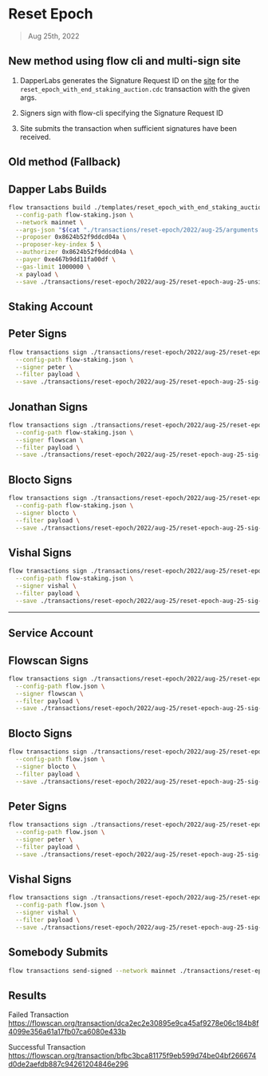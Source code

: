 # Reset Epoch

> Aug 25th, 2022

## New method using flow cli and multi-sign site

1. DapperLabs generates the Signature Request ID on the [site](https://flow-multisig-git-service-account-onflow.vercel.app/mainnet?type=serviceAccount&name=reset_epoch_with_end_staking_auction.cdc&param=%5B%20%09%7B%20%09%09%22type%22:%22UInt64%22,%20%09%09%22value%22:%2238%22%20%09%7D,%20%09%7B%20%09%09%22type%22:%22String%22,%20%09%09%22value%22:%22d4713cbe010d0da3b8d9a621b688a146%22%20%09%7D,%20%09%7B%20%09%09%22type%22:%22Optional%22,%20%09%09%22value%22:null%20%09%7D,%20%09%7B%20%09%09%22type%22:%22UInt64%22,%20%09%09%22value%22:%220%22%20%09%7D,%20%09%7B%20%09%09%22type%22:%22UInt64%22,%20%09%09%22value%22:%22426399%22%20%09%7D,%20%09%7B%20%09%09%22type%22:%22UInt64%22,%20%09%09%22value%22:%22447719%22%20%09%7D%20%5D&acct=0x8624b52f9ddcd04a&limit=9999) for the `reset_epoch_with_end_staking_auction.cdc` transaction with the given args.

2. Signers sign with flow-cli specifying the Signature Request ID

3. Site submits the transaction when sufficient signatures have been received.

## Old method (Fallback)

## Dapper Labs Builds

```sh
flow transactions build ./templates/reset_epoch_with_end_staking_auction.cdc \
  --config-path flow-staking.json \
  --network mainnet \
  --args-json "$(cat "./transactions/reset-epoch/2022/aug-25/arguments.json")" \
  --proposer 0x8624b52f9ddcd04a \
  --proposer-key-index 5 \
  --authorizer 0x8624b52f9ddcd04a \
  --payer 0xe467b9dd11fa00df \
  --gas-limit 1000000 \
  -x payload \
  --save ./transactions/reset-epoch/2022/aug-25/reset-epoch-aug-25-unsigned.rlp
```

## Staking Account

## Peter Signs

```sh
flow transactions sign ./transactions/reset-epoch/2022/aug-25/reset-epoch-aug-25-unsigned.rlp \
  --config-path flow-staking.json \
  --signer peter \
  --filter payload \
  --save ./transactions/reset-epoch/2022/aug-25/reset-epoch-aug-25-sig-1.rlp
```

## Jonathan Signs

```sh
flow transactions sign ./transactions/reset-epoch/2022/aug-25/reset-epoch-aug-25-sig-1.rlp \
  --config-path flow-staking.json \
  --signer flowscan \
  --filter payload \
  --save ./transactions/reset-epoch/2022/aug-25/reset-epoch-aug-25-sig-2.rlp
```

## Blocto Signs

```sh
flow transactions sign ./transactions/reset-epoch/2022/aug-25/reset-epoch-aug-25-sig-2.rlp \
  --config-path flow-staking.json \
  --signer blocto \
  --filter payload \
  --save ./transactions/reset-epoch/2022/aug-25/reset-epoch-aug-25-sig-3.rlp
```

## Vishal Signs

```sh
flow transactions sign ./transactions/reset-epoch/2022/aug-25/reset-epoch-aug-25-sig-3.rlp \
  --config-path flow-staking.json \
  --signer vishal \
  --filter payload \
  --save ./transactions/reset-epoch/2022/aug-25/reset-epoch-aug-25-sig-4.rlp
```

---

## Service Account
## Flowscan Signs

```sh
flow transactions sign ./transactions/reset-epoch/2022/aug-25/reset-epoch-aug-25-sig-4.rlp \
  --config-path flow.json \
  --signer flowscan \
  --filter payload \
  --save ./transactions/reset-epoch/2022/aug-25/reset-epoch-aug-25-sig-5.rlp
```

## Blocto Signs

```sh
flow transactions sign ./transactions/reset-epoch/2022/aug-25/reset-epoch-aug-25-sig-5.rlp \
  --config-path flow.json \
  --signer blocto \
  --filter payload \
  --save ./transactions/reset-epoch/2022/aug-25/reset-epoch-aug-25-sig-6.rlp
```

## Peter Signs

```sh
flow transactions sign ./transactions/reset-epoch/2022/aug-25/reset-epoch-aug-25-sig-6.rlp \
  --config-path flow.json \
  --signer peter \
  --filter payload \
  --save ./transactions/reset-epoch/2022/aug-25/reset-epoch-aug-25-sig-7.rlp
```

## Vishal Signs

```sh
flow transactions sign ./transactions/reset-epoch/2022/aug-25/reset-epoch-aug-25-sig-7.rlp \
  --config-path flow.json \
  --signer vishal \
  --filter payload \
  --save ./transactions/reset-epoch/2022/aug-25/reset-epoch-aug-25-sig-complete.rlp
```

## Somebody Submits

```sh
flow transactions send-signed --network mainnet ./transactions/reset-epoch/2022/aug-25/reset-epoch-aug-25-sig-complete.rlp
```

## Results

Failed Transaction
https://flowscan.org/transaction/dca2ec2e30895e9ca45af9278e06c184b8f4099e356a61a17fb07ca6080e433b

Successful Transaction
https://flowscan.org/transaction/bfbc3bca81175f9eb599d74be04bf266674d0de2aefdb887c94261204846e296


